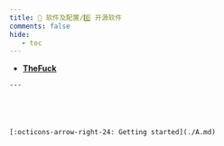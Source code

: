 ```yaml
---
title: 🎀 软件及配置/0️⃣ 开源软件
comments: false
hide:
   - toc
---
```


<div class="grid cards index-info" markdown>

-    __[TheFuck](./A.md)__

	---

	

	

	[:octicons-arrow-right-24: Getting started](./A.md)

</div>